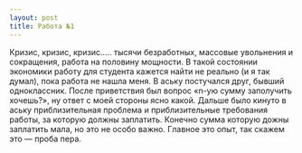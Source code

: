 ```yaml
---
layout: post
title: Работа №1
---
```


Кризис, кризис, кризис….. тысячи безработных, массовые увольнения и сокращения, работа на половину мощности. В такой состоянии экономики работу для студента кажется найти не реально (и я так думал), пока работа не нашла меня.
В аську постучался друг, бывший одноклассник. После приветствия был вопрос «n-ую сумму заполучить хочешь?», ну ответ с моей стороны ясно какой. Дальше было кинуто в аську приблизительная проблема и приблизительные требования работы, за которую должны заплатить.
Конечно сумма которую дожны заплатить мала, но это не особо важно. Главное это опыт, так скажем это — проба пера.